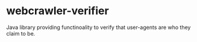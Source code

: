 # webcrawler-verifier
Java library providing functinoality to verify that user-agents are who they claim to be.
